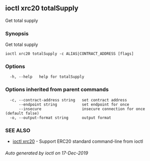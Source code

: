 ## ioctl xrc20 totalSupply

Get total supply

### Synopsis

Get total supply

```
ioctl xrc20 totalSupply -c ALIAS|CONTRACT_ADDRESS [flags]
```

### Options

```
  -h, --help   help for totalSupply
```

### Options inherited from parent commands

```
  -c, --contract-address string   set contract address
      --endpoint string           set endpoint for once
      --insecure                  insecure connection for once (default false)
  -o, --output-format string      output format
```

### SEE ALSO

* [ioctl xrc20](ioctl_xrc20.md)	 - Support ERC20 standard command-line from ioctl

###### Auto generated by ioctl on 17-Dec-2019
